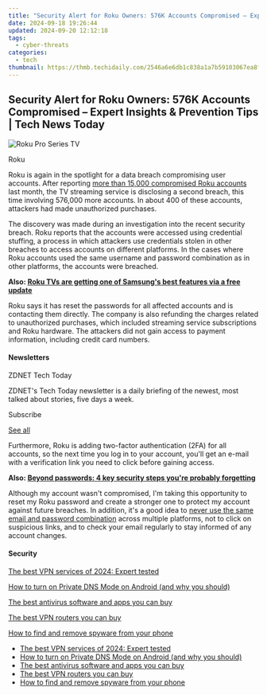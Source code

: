 ```yaml
---
title: "Security Alert for Roku Owners: 576K Accounts Compromised – Expert Insights & Prevention Tips | Tech News Today"
date: 2024-09-18 19:26:44
updated: 2024-09-20 12:12:18
tags:
  - cyber-threats
categories:
  - tech
thumbnail: https://thmb.techidaily.com/2546a6e6db1c838a1a7b59103067ea8f9dccc09f3a86cd4ad8b0c7371cd0f3e3.jpg
---
```


## Security Alert for Roku Owners: 576K Accounts Compromised – Expert Insights & Prevention Tips | Tech News Today

![Roku Pro Series TV](https://www.zdnet.com/a/img/resize/8bf9b631668150b2210e7db1f0be916ebf2ba589/2024/04/09/598754de-5c55-4e01-9fd0-df5e8bd5bb3a/roku1.jpg?auto=webp&width=1280)

Roku

Roku is again in the spotlight for a data breach compromising user accounts. After reporting [more than 15,000 compromised Roku accounts](https://www.zdnet.com/article/over-15000-roku-accounts-were-breached-heres-what-you-need-to-do/) last month, the TV streaming service is disclosing a second breach, this time involving 576,000 more accounts. In about 400 of these accounts, attackers had made unauthorized purchases. 

The discovery was made during an investigation into the recent security breach. Roku reports that the accounts were accessed using credential stuffing, a process in which attackers use credentials stolen in other breaches to access accounts on different platforms. In the cases where Roku accounts used the same username and password combination as in other platforms, the accounts were breached. 

**Also: [Roku TVs are getting one of Samsung's best features via a free update](https://www.zdnet.com/home-and-office/home-entertainment/roku-tvs-are-getting-one-of-samsungs-best-features-via-a-free-update/)**

Roku says it has reset the passwords for all affected accounts and is contacting them directly. The company is also refunding the charges related to unauthorized purchases, which included streaming service subscriptions and Roku hardware. The attackers did not gain access to payment information, including credit card numbers.

#### Newsletters

ZDNET Tech Today

ZDNET's Tech Today newsletter is a daily briefing of the newest, most talked about stories, five days a week.

 Subscribe

[See all](https://www.zdnet.com/newsletters/)

Furthermore, Roku is adding two-factor authentication (2FA) for all accounts, so the next time you log in to your account, you'll get an e-mail with a verification link you need to click before gaining access. 

**Also: [Beyond passwords: 4 key security steps you're probably forgetting](https://www.zdnet.com/article/beyond-passwords-4-key-security-steps-youre-probably-forgetting/)**

Although my account wasn't compromised, I'm taking this opportunity to reset my Roku password and create a stronger one to protect my account against future breaches. In addition, it's a good idea to [never use the same email and password combination](https://www.zdnet.com/article/beyond-passwords-4-key-security-steps-youre-probably-forgetting/) across multiple platforms, not to click on suspicious links, and to check your email regularly to stay informed of any account changes.

#### Security

[The best VPN services of 2024: Expert tested](https://www.zdnet.com/article/best-vpn/ "The best VPN services of 2024: Expert tested")

[How to turn on Private DNS Mode on Android (and why you should)](https://www.zdnet.com/article/how-to-turn-on-private-dns-mode-on-android-and-why-you-should/ "How to turn on Private DNS Mode on Android (and why you should)")

[The best antivirus software and apps you can buy](https://www.zdnet.com/article/best-antivirus/ "The best antivirus software and apps you can buy")

[The best VPN routers you can buy](https://www.zdnet.com/article/best-vpn-router/ "The best VPN routers you can buy")

[How to find and remove spyware from your phone](https://www.zdnet.com/article/how-to-find-and-remove-spyware-from-your-phone/ "How to find and remove spyware from your phone")

* [The best VPN services of 2024: Expert tested](https://www.zdnet.com/article/best-vpn/ "The best VPN services of 2024: Expert tested")
* [How to turn on Private DNS Mode on Android (and why you should)](https://www.zdnet.com/article/how-to-turn-on-private-dns-mode-on-android-and-why-you-should/ "How to turn on Private DNS Mode on Android (and why you should)")
* [The best antivirus software and apps you can buy](https://www.zdnet.com/article/best-antivirus/ "The best antivirus software and apps you can buy")
* [The best VPN routers you can buy](https://www.zdnet.com/article/best-vpn-router/ "The best VPN routers you can buy")
* [How to find and remove spyware from your phone](https://www.zdnet.com/article/how-to-find-and-remove-spyware-from-your-phone/ "How to find and remove spyware from your phone")

<ins class="adsbygoogle"
     style="display:block"
     data-ad-format="autorelaxed"
     data-ad-client="ca-pub-7571918770474297"
     data-ad-slot="1223367746"></ins>



<ins class="adsbygoogle"
     style="display:block"
     data-ad-client="ca-pub-7571918770474297"
     data-ad-slot="8358498916"
     data-ad-format="auto"
     data-full-width-responsive="true"></ins>

